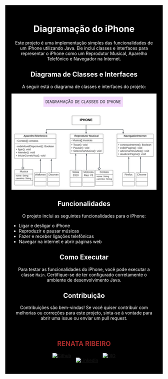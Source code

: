 <div style="background-color:black; color:white; padding:20px;">
<div align="center"> 

# Diagramação do iPhone

Este projeto é uma implementação simples das funcionalidades de um iPhone utilizando Java. Ele inclui classes e interfaces para representar o iPhone como um Reprodutor Musical, Aparelho Telefônico e Navegador na Internet.

## Diagrama de Classes e Interfaces

A seguir está o diagrama de classes e interfaces do projeto:

<div align="center"><img src="./docs/diagramacao-iphone.jpeg" width="500"/></div>

## Funcionalidades

O projeto inclui as seguintes funcionalidades para o iPhone:

<div align="start">

- Ligar e desligar o iPhone
- Reproduzir e pausar músicas
- Fazer e receber ligações telefônicas
- Navegar na internet e abrir páginas web
</div>

## Como Executar

Para testar as funcionalidades do iPhone, você pode executar a classe `Main`. Certifique-se de ter configurado corretamente o ambiente de desenvolvimento Java.

## Contribuição

Contribuições são bem-vindas! Se você quiser contribuir com melhorias ou correções para este projeto, sinta-se à vontade para abrir uma issue ou enviar um pull request.

&nbsp;

<div align="center">

## <strong style="color:#A52A2A;">RENATA RIBEIRO</strong>

<div style="display: flex; justify-content: center;">
  <a href="https://github.com/rbcribeiro" target="_blank" rel="noopener noreferrer">
    <img src="https://img.shields.io/badge/-Github-000?style=flat-square&logo=Github&logoColor=white" alt="Github" width="110px" height="35px">
  </a>

  <a href="https://www.linkedin.com/in/rbcribeiro" target="_blank" rel="noopener noreferrer" style="margin: 15px;">
    <img src="https://img.shields.io/badge/-LinkedIn-000?style=flat-square&logo=Linkedin&logoColor=white" alt="Linkedin" width="110px" height="35">
  </a>

  <a href="https://web.dio.me/users/rbcribeiro" target="_blank" rel="noopener noreferrer">
    <img src="https://img.shields.io/badge/DIO-000?style=for-the-badge&logo=gulp&logoColor=30A3DC" alt="DIO" width="110px" height="45px">
  </a>
</div>
</div>